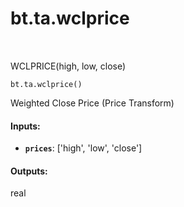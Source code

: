 <div itemscope itemtype="http://developers.google.com/ReferenceObject">
<meta itemprop="name" content="bt.ta.wclprice" />
<meta itemprop="path" content="Stable" />
</div>

# bt.ta.wclprice

<!-- Insert buttons and diff -->

<table class="tfo-notebook-buttons tfo-api nocontent" align="left">

</table>



WCLPRICE(high, low, close)

<pre class="devsite-click-to-copy prettyprint lang-py tfo-signature-link">
<code>bt.ta.wclprice()
</code></pre>



<!-- Placeholder for "Used in" -->

Weighted Close Price (Price Transform)

#### Inputs:


* <b>`prices`</b>: ['high', 'low', 'close']


#### Outputs:

real
